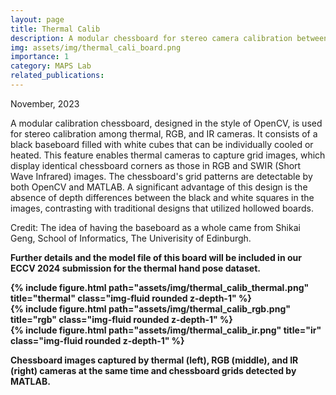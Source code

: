 ```yaml
---
layout: page
title: Thermal Calib
description: A modular chessboard for stereo camera calibration between (LWIR) thermal, RGB and IR cameras.
img: assets/img/thermal_cali_board.png
importance: 1
category: MAPS Lab
related_publications: 
---
```

November, 2023

A modular calibration chessboard, designed in the style of OpenCV, is used for stereo calibration among thermal, RGB, and IR cameras. It consists of a black baseboard filled with white cubes that can be individually cooled or heated. This feature enables thermal cameras to capture grid images, which display identical chessboard corners as those in RGB and SWIR (Short Wave Infrared) images. The chessboard's grid patterns are detectable by both OpenCV and MATLAB. A significant advantage of this design is the absence of depth differences between the black and white squares in the images, contrasting with traditional designs that utilized hollowed boards.

Credit: The idea of having the baseboard as a whole came from Shikai Geng, School of Informatics, The Univerisity of Edinburgh.

<b>Further details and the model file of this board will be included in our ECCV 2024 submission for the thermal hand pose dataset.<b>


<div class="row">
    <div class="col-sm mt-3 mt-md-0">
        {% include figure.html path="assets/img/thermal_calib_thermal.png" title="thermal" class="img-fluid rounded z-depth-1" %}
    </div>
    <div class="col-sm mt-3 mt-md-0">
        {% include figure.html path="assets/img/thermal_calib_rgb.png" title="rgb" class="img-fluid rounded z-depth-1" %}
    </div>
    <div class="col-sm mt-3 mt-md-0">
        {% include figure.html path="assets/img/thermal_calib_ir.png" title="ir" class="img-fluid rounded z-depth-1" %}
    </div>
</div>

<p>Chessboard images captured by thermal (left), RGB (middle), and IR (right) cameras at the same time and chessboard grids detected by MATLAB.<p>